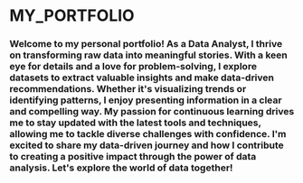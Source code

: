 # MY_PORTFOLIO

 ### Welcome to my personal portfolio! As a Data Analyst, I thrive on transforming raw data into meaningful stories. With a keen eye for details and a love for problem-solving, I explore datasets to extract valuable insights and make data-driven recommendations. Whether it's visualizing trends or identifying patterns, I enjoy presenting information in a clear and compelling way. My passion for continuous learning drives me to stay updated with the latest tools and techniques, allowing me to tackle diverse challenges with confidence. I'm excited to share my data-driven journey and how I contribute to creating a positive impact through the power of data analysis. Let's explore the world of data together!

